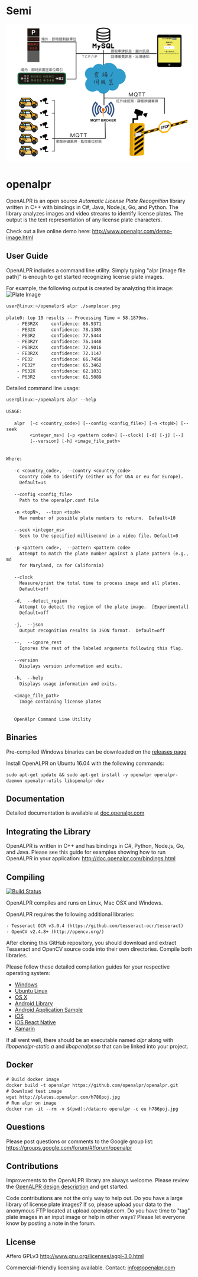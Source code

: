 Semi
========
![效果圖](https://github.com/IOT-smart-car-park/project/blob/main/structure_%E6%99%BA%E6%85%A7%E5%81%9C%E8%BB%8A%E5%A0%B4.png)

openalpr
========

OpenALPR is an open source *Automatic License Plate Recognition* library written in C++ with bindings in C#, Java, Node.js, Go, and Python.  The library analyzes images and video streams to identify license plates.  The output is the text representation of any license plate characters.

Check out a live online demo here: http://www.openalpr.com/demo-image.html

User Guide
-----------


OpenALPR includes a command line utility.  Simply typing "alpr [image file path]" is enough to get started recognizing license plate images.

For example, the following output is created by analyzing this image:
![Plate Image](http://www.openalpr.com/images/demoscreenshots/plate3.png "Input image")



```
user@linux:~/openalpr$ alpr ./samplecar.png

plate0: top 10 results -- Processing Time = 58.1879ms.
    - PE3R2X     confidence: 88.9371
    - PE32X      confidence: 78.1385
    - PE3R2      confidence: 77.5444
    - PE3R2Y     confidence: 76.1448
    - P63R2X     confidence: 72.9016
    - FE3R2X     confidence: 72.1147
    - PE32       confidence: 66.7458
    - PE32Y      confidence: 65.3462
    - P632X      confidence: 62.1031
    - P63R2      confidence: 61.5089

```

Detailed command line usage:

```
user@linux:~/openalpr$ alpr --help

USAGE: 

   alpr  [-c <country_code>] [--config <config_file>] [-n <topN>] [--seek
         <integer_ms>] [-p <pattern code>] [--clock] [-d] [-j] [--]
         [--version] [-h] <image_file_path>


Where: 

   -c <country_code>,  --country <country_code>
     Country code to identify (either us for USA or eu for Europe). 
     Default=us

   --config <config_file>
     Path to the openalpr.conf file

   -n <topN>,  --topn <topN>
     Max number of possible plate numbers to return.  Default=10

   --seek <integer_ms>
     Seek to the specified millisecond in a video file. Default=0

   -p <pattern code>,  --pattern <pattern code>
     Attempt to match the plate number against a plate pattern (e.g., md
     for Maryland, ca for California)

   --clock
     Measure/print the total time to process image and all plates. 
     Default=off

   -d,  --detect_region
     Attempt to detect the region of the plate image.  [Experimental] 
     Default=off

   -j,  --json
     Output recognition results in JSON format.  Default=off

   --,  --ignore_rest
     Ignores the rest of the labeled arguments following this flag.

   --version
     Displays version information and exits.

   -h,  --help
     Displays usage information and exits.

   <image_file_path>
     Image containing license plates


   OpenAlpr Command Line Utility

```


Binaries
----------

Pre-compiled Windows binaries can be downloaded on the [releases page](https://github.com/openalpr/openalpr/releases)

Install OpenALPR on Ubuntu 16.04 with the following commands:

    sudo apt-get update && sudo apt-get install -y openalpr openalpr-daemon openalpr-utils libopenalpr-dev

Documentation
---------------

Detailed documentation is available at [doc.openalpr.com](http://doc.openalpr.com/)

Integrating the Library
-----------------------

OpenALPR is written in C++ and has bindings in C#, Python, Node.js, Go, and Java.  Please see this guide for examples showing how to run OpenALPR in your application: http://doc.openalpr.com/bindings.html

Compiling
-----------

[![Build Status](https://travis-ci.org/openalpr/openalpr.svg?branch=master)](https://travis-ci.org/openalpr/openalpr)

OpenALPR compiles and runs on Linux, Mac OSX and Windows.

OpenALPR requires the following additional libraries:

    - Tesseract OCR v3.0.4 (https://github.com/tesseract-ocr/tesseract)
    - OpenCV v2.4.8+ (http://opencv.org/)

After cloning this GitHub repository, you should download and extract Tesseract and OpenCV source code into their own directories.  Compile both libraries.

Please follow these detailed compilation guides for your respective operating system:

* [Windows](https://github.com/openalpr/openalpr/wiki/Compilation-instructions-(Windows))
* [Ubuntu Linux](https://github.com/openalpr/openalpr/wiki/Compilation-instructions-(Ubuntu-Linux))
* [OS X](https://github.com/openalpr/openalpr/wiki/Compilation-instructions-(OS-X))
* [Android Library](https://github.com/SandroMachado/openalpr-android)
* [Android Application Sample](https://github.com/sujaybhowmick/OpenAlprDroidApp)
* [iOS](https://github.com/twelve17/openalpr-ios)
* [iOS React Native](https://github.com/cardash/react-native-openalpr)
* [Xamarin](https://github.com/kevinjpetersen/openalpr-xamarin)

If all went well, there should be an executable named *alpr* along with *libopenalpr-static.a* and *libopenalpr.so* that can be linked into your project.

Docker
------

``` shell
# Build docker image
docker build -t openalpr https://github.com/openalpr/openalpr.git
# Download test image
wget http://plates.openalpr.com/h786poj.jpg
# Run alpr on image
docker run -it --rm -v $(pwd):/data:ro openalpr -c eu h786poj.jpg
```

Questions
---------
Please post questions or comments to the Google group list: https://groups.google.com/forum/#!forum/openalpr


Contributions
-------------
Improvements to the OpenALPR library are always welcome.  Please review the [OpenALPR design description](https://github.com/openalpr/openalpr/wiki/OpenALPR-Design) and get started.

Code contributions are not the only way to help out.  Do you have a large library of license plate images?  If so, please upload your data to the anonymous FTP located at upload.openalpr.com.  Do you have time to "tag" plate images in an input image or help in other ways?  Please let everyone know by posting a note in the forum.


License
-------

Affero GPLv3
http://www.gnu.org/licenses/agpl-3.0.html

Commercial-friendly licensing available.  Contact: info@openalpr.com
